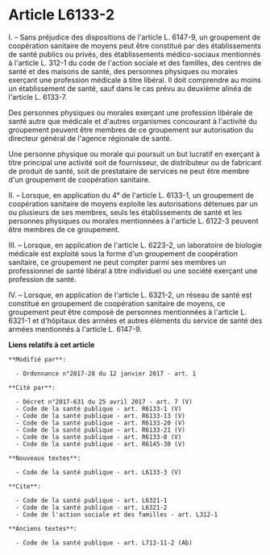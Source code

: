 # Article L6133-2

I. – Sans préjudice des dispositions de l'article L. 6147-9, un groupement  de coopération sanitaire de moyens peut être
constitué par des  établissements de santé publics ou privés, des établissements  médico-sociaux mentionnés à l'article L.
312-1 du code de l'action  sociale et des familles, des centres de santé et des maisons de santé,  des personnes physiques ou
morales exerçant une profession médicale à  titre libéral. Il doit comprendre au moins un établissement de santé,  sauf dans
le cas prévu au deuxième alinéa de l'article L. 6133-7. 

Des personnes physiques ou morales exerçant une profession libérale de  santé autre que médicale et d'autres organismes
concourant à l'activité  du groupement peuvent être membres de ce groupement sur autorisation du  directeur général de
l'agence régionale de santé. 

Une personne physique ou morale qui poursuit un but lucratif en  exerçant à titre principal une activité soit de fournisseur,
de  distributeur ou de fabricant de produit de santé, soit de prestataire de  services ne peut être membre d'un groupement de
coopération sanitaire. 

II. – Lorsque, en application du 4° de l'article L. 6133-1, un groupement  de coopération sanitaire de moyens exploite les
autorisations détenues  par un ou plusieurs de ses membres, seuls les établissements de santé et  les personnes physiques ou
morales mentionnées à l'article L. 6122-3  peuvent être membres de ce groupement. 

III.  – Lorsque, en application de l'article L. 6223-2, un laboratoire de  biologie médicale est exploité sous la forme d'un
groupement de  coopération sanitaire, ce groupement ne peut compter parmi ses membres  un professionnel de santé libéral à
titre individuel ou une société  exerçant une profession de santé. 

IV.  – Lorsque, en  application de l'article L. 6321-2, un réseau de santé est constitué en  groupement de coopération
sanitaire de moyens, ce groupement peut être  composé de personnes mentionnées à l'article L. 6321-1 et d'hôpitaux des
armées et autres éléments du service de santé des armées mentionnés à  l'article L. 6147-9.

**Liens relatifs à cet article**

	**Modifié par**:

	  - Ordonnance n°2017-28 du 12 janvier 2017 - art. 1

	**Cité par**:

	  - Décret n°2017-631 du 25 avril 2017 - art. 7 (V)
	  - Code de la santé publique - art. R6133-1 (V)
	  - Code de la santé publique - art. R6133-13 (V)
	  - Code de la santé publique - art. R6133-20 (V)
	  - Code de la santé publique - art. R6133-21 (V)
	  - Code de la santé publique - art. R6133-8 (V)
	  - Code de la santé publique - art. R6145-30 (V)

	**Nouveaux textes**:

	  - Code de la santé publique - art. L6133-3 (V)

	**Cite**:

	  - Code de la santé publique - art. L6321-1
	  - Code de la santé publique - art. L6321-2
	  - Code de l'action sociale et des familles - art. L312-1

	**Anciens textes**:

	  - Code de la santé publique - art. L713-11-2 (Ab)
